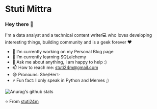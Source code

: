 # Stuti Mittra

### Hey there 👋
I'm a data analyst and a technical content writer💻 who loves developing interesting things, building community and is a geek forever ❤




  - 🔭 I’m currently working on my Personal Blog page
  - 🌱 I’m currently learning SQLalchemy
  - 💬 Ask me about anything, I am happy to help :)
  - 📫 How to reach me: stuti24m@gmail.com
  - 😄 Pronouns: She/Her✨
  - ⚡ Fun fact: I only speak in Python and Memes ;)
  
  
  
  
 ![Anurag's github stats](https://github-readme-stats.vercel.app/api?username=stuti24m&show_icons=true&theme=tokyonight)
  
  
  
  

⭐ From <a href ="https://github.com/stuti24m" > stuti24m </a>
